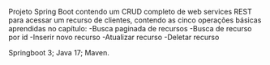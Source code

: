 Projeto Spring Boot contendo um CRUD completo de web services REST para 
acessar um recurso de clientes, contendo as cinco operações básicas aprendidas no capítulo: 
-Busca paginada de recursos 
-Busca de recurso por id 
-Inserir novo recurso 
-Atualizar recurso 
-Deletar recurso 

Springboot 3; Java 17; Maven.
